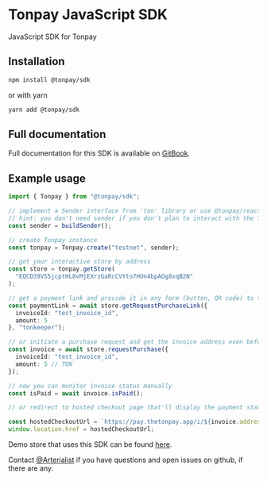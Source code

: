 # Tonpay JavaScript SDK

JavaScript SDK for Tonpay

## Installation

```bash
npm install @tonpay/sdk
```

or with yarn

```bash
yarn add @tonpay/sdk
```

## Full documentation

Full documentation for this SDK is available on [GitBook](https://tonpay.gitbook.io/tonpay-sdk/).


## Example usage

```ts
import { Tonpay } from "@tonpay/sdk";

// implement a Sender interface from 'ton' library or use @tonpay/react package for useSender() hook
// hint: you don't need sender if you don't plan to interact with the TON Blockchain (i.e. if you only want to generate payment links or fetch info)
const sender = buildSender();

// create Tonpay instance
const tonpay = Tonpay.create("testnet", sender);

// get your interactive store by address
const store = tonpay.getStore(
  "EQCD39VS5jcptHL8vMjEXrzGaRcCVYto7HUn4bpAOg8xqB2N"
);

// get a payment link and provide it in any form (button, QR code) to the customer
const paymentLink = await store.getRequestPurchaseLink({
  invoiceId: "test_invoice_id",
  amount: 5
}, "tonkeeper");

// or initiate a purchase request and get the invoice address even before it's created on-chain
const invoice = await store.requestPurchase({
  invoiceId: "test_invoice_id",
  amount: 5 // TON
});

// now you can monitor invoice status manually
const isPaid = await invoice.isPaid();

// or redirect to hosted checkout page that'll display the payment state automatically

const hostedCheckoutUrl = `https://pay.thetonpay.app/i/${invoice.address}`;
window.location.href = hostedCheckoutUrl;
```

Demo store that uses this SDK can be found [here](https://github.com/TheTonpay/Durger-King-2.0).

Contact [@Arterialist](https://t.me/arterialist) if you have questions and open issues on github, if there are any.
